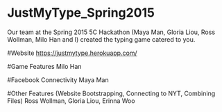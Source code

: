 # JustMyType_Spring2015
Our team at the Spring 2015 5C Hackathon (Maya Man, Gloria Liou, Ross Wollman, Milo Han and I) created the typing game catered to you.

#Website
https://justmytype.herokuapp.com/

#Game Features 
Milo Han 

#Facebook Connectivity 
Maya Man

#Other Features (Website Bootstrapping, Connecting to NYT, Combining Files)
Ross Wollman, Gloria Liou, Erinna Woo 
